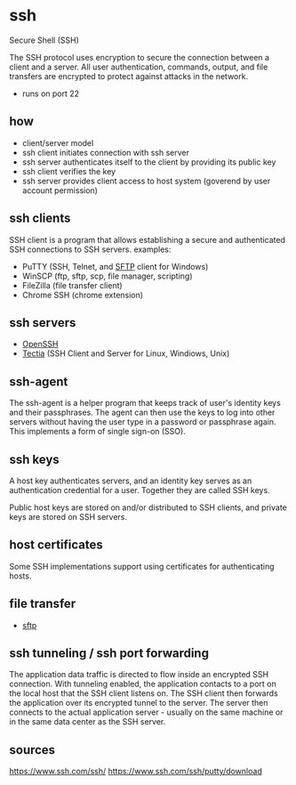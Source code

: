 # ssh
Secure Shell (SSH)

The SSH protocol uses encryption to secure the connection between a client and a server. All user authentication, commands, output, and file transfers are encrypted to protect against attacks in the network.

- runs on port 22

## how
- client/server model
- ssh client initiates connection with ssh server
- ssh server authenticates itself to the client by providing its public key
- ssh client verifies the key
- ssh server provides client access to host system (goverend by user account permission)


## ssh clients
SSH client is a program that allows establishing a secure and authenticated SSH connections to SSH servers.
examples:
- PuTTY (SSH, Telnet, and [SFTP](./sftp.md) client for Windows)
- WinSCP (ftp, sftp, scp, file manager, scripting)
- FileZilla (file transfer client)
- Chrome SSH (chrome extension)

## ssh servers
- [OpenSSH](./openssh.md)
- [Tectia](Tectia) (SSH Client and Server for Linux, Windiows, Unix)

## ssh-agent
The ssh-agent is a helper program that keeps track of user's identity keys and their passphrases. The agent can then use the keys to log into other servers without having the user type in a password or passphrase again. This implements a form of single sign-on (SSO).

## ssh keys
A host key authenticates servers, and an identity key serves as an authentication credential for a user. Together they are called SSH keys.

 Public host keys are stored on and/or distributed to SSH clients, and private keys are stored on SSH servers.

## host certificates
 Some SSH implementations support using certificates for authenticating hosts.

## file transfer
- [sftp](./sftp.md)

## ssh tunneling / ssh port forwarding
The application data traffic is directed to flow inside an encrypted SSH connection.
With tunneling enabled, the application contacts to a port on the local host that the SSH client listens on. The SSH client then forwards the application over its encrypted tunnel to the server. The server then connects to the actual application server - usually on the same machine or in the same data center as the SSH server.


## sources
https://www.ssh.com/ssh/
https://www.ssh.com/ssh/putty/download



